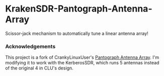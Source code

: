 # KrakenSDR-Pantograph-Antenna-Array
Scissor-jack mechanism to automatically tune a linear antenna array!

### Acknowledgements
This project is a fork of CrankyLinuxUser's [Pantograph Antenna Array](https://gitlab.com/crankylinuxuser/pantograph-antenna-array). I'm modifying it to work with the KerberosSDR, which runs 5 antennas instead of the original 4 in CLU's design.
